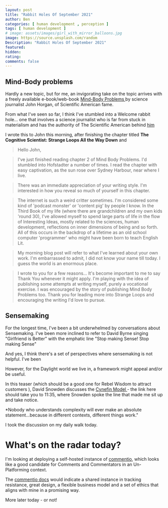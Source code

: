 ```yaml
---
layout: post
title: "Rabbit Holes Of September 2021"
author: Ben
categories: [ human development , perception ]
tags: [ human development ]
# image: assets/images/girl_with_mirror_balloons.jpg
image: https://source.unsplash.com/random
Description: "Rabbit Holes Of September 2021"
featured:
hidden:
rating:
comments: false 
---
```


## Mind-Body problems

Hardly a new topic, but for me, an invigorating take on the topic arrives with a freely available e-book/web-book [ Mind-Body Problems ](https://www.mindbodyproblems.com/) by science journalist John Horgan, of Scientific American fame.

From what I've seen so far, I think I've stumbled into a Welcome rabbit hole... one that involves a science journalist who is far from stuck in materialism and has the authority of The Scientific American behind [him](https://www.scientificamerican.com/author/john-horgan7/)

I wrote this to John this morning, after finishing the chapter titled **The Cognitive Scientist: 
Strange Loops All the Way Down** and


> Hello John,

> I've just finished reading chapter 2 of Mind Body Problems. I'd stumbled into Hofstadter a number of times. I read the chapter with easy captivation, as the sun rose over Sydney Harbour, near where I live.

> There was an immediate appreciation of your writing style. I'm interested in how you reveal so much of yourself in this chapter.

> The internet is such a weird critter sometimes. I'm considered some kind of 'podcast monster' or 'content pig' by people I know. In the Third Book of my life (where there are grandchildren and my own kids 'round 30), I've allowed myself to spend large parts of life in the flow of Interesting Ideas, mostly related to the sciences, human development, reflections on inner dimensions of being and so forth. All of this occurs in the backdrop of a lifetime as an old school computer 'programmer' who might have been born to teach English Lit.

> My morning blog post will refer to what I've learned about your own work. I'm embarrassed to admit, I did not know your name till today. I guess the world is an enormous place.

> I wrote to you for a few reasons... It's become important to me to say Thank You whenever it might apply. I'm playing with the idea of publishing some attempts at writing myself, purely a vocational exercise. I was encouraged by the story of publishing Mind Body Problems too. Thank you for leading more into Strange Loops and encouraging the writing I'd love to pursue.


## Sensemaking

For the longest time, I've been a bit underwhelmed by conversations about Sensemaking. I've been more inclined to refer to David Byrne singing "Girlfriend is Better" with the emphatic line "Stop making Sense! Stop making Sense"

And yes, I think there's a set of perspectives where sensemaking is not helpful. I've been

However, for the Daylight world we live in, a framework might appeal and/or be useful.

In this teaser (which should be a good one for Rebel Wisdom to attract customers ), David Snowden discusses the [ Cynefin Model ](https://youtu.be/JiVbrj3byJY?t=694) - the link here should take you to 11:35, where Snowden spoke the line that made me sit up and take notice.

*Nobody who understands complexity will ever make an absolute statement...because in different contexts, different things work."

I took the discussion on my daily walk today.

# What's on the radar today? 

I'm looking at deploying a self-hosted instance of [commentio](https://commento.io/), which looks like a good candidate for Comments and Commentators in an Un-Platforming context. 

The [commentio docs](https://docs.commento.io/) would indicate a shared instance in tracking resistance, great design, a flexible business model and a set of ethics that aligns with mine in a promising way. 


More later today - or not!